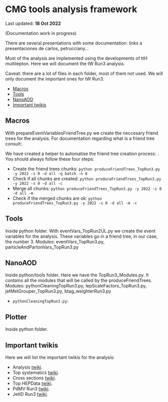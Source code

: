 # CMG tools analysis framework

Last updated: **18 Oct 2022**

(Documentation work in progress)

There are several presentations with some documentation: links a presentaciones de carlos, petrucciany...

Most of the analysis are implemented using the developments of ttH multilepton. Here we will document the tW Run3 analysis.

Caveat: there are a lot of files in each folder, most of them not used. We will only document the important ones for tW Run3.

  * [Macros](#macros)
  * [Tools](#tools)
  * [NanoAOD](#nanoAOD)
  * [Important twikis](#twikis)

<a name="macros"></a>
## Macros
With prepareEventVariablesFriendTree.py we create the neccesary friend trees for the analysis. For documentation regarding what is a friend tree consult:.

We have created a helper to automatise the friend tree creation process: . You should always follow these four steps:

  * Create the friend trees chunks: `python produceFriendTrees_TopRun3.py -y 2022 -s 0 -d all -q batch -n 8`
  * Check if all chunks are created: `python produceFriendTrees_TopRun3.py -y 2022 -s 0 -d all -c`
  * Merge all chunks: `python produceFriendTrees_TopRun3.py -y 2022 -s 0 -d all -m`
  * Check if the merged chunks are ok: `python produceFriendTrees_TopRun3.py -y 2022 -s 0 -d all -m -c`

<a name="tools"></a>
## Tools
Inside python folder.
With eventVars_TopRun2UL.py we create the event variables for the analysis. These variables go in a friend tree, in our case, the number 3.
Modules: eventVars_TopRun3.py, particleAndPartonVars_TopRun3.py

<a name="nanoAOD"></a>
## NanoAOD
Inside python/tools folder.
Here we have the TopRun3_Modules.py. It contains all the modules that will be called by the produceFriendTrees.
Modules: pythonCleaningTopRun3.py, lepScaleFactors_TopRun3.py, jetMetGrouper_TopRun3.py, btag_weighterRun3.py
  
  * `pythonCleaningTopRun3.py`:

<a name="plotter"></a>
## Plotter
Inside python folder.

<a name="twikis"></a>
## Important twikis
Here we will list the important twikis for the analysis:
 * Analysis [twiki](https://twiki.cern.ch/twiki/bin/view/CMS/TWRun3).
 * Top systematics [twiki](https://twiki.cern.ch/twiki/bin/view/CMS/TopSystematics).
 * Cross sections [twiki](https://twiki.cern.ch/twiki/bin/view/LHCPhysics/SingleTopNNLORef).
 * Top HEPData [twiki](https://twiki.cern.ch/twiki/bin/viewauth/CMS/TOPHepData).
 * PdMV Run3 [twiki](https://twiki.cern.ch/twiki/bin/viewauth/CMS/PdmVRun3Analysis).
 * JetID Run3 [twiki](https://twiki.cern.ch/twiki/bin/viewauth/CMS/JetID13p6TeV).
